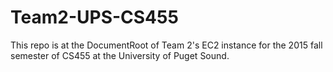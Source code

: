 # Team2-UPS-CS455
This repo is at the DocumentRoot of Team 2's EC2 instance for the 2015 fall semester of CS455 at the University of Puget Sound.
